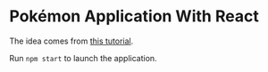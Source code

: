 # Pokémon Application With React

The idea comes from [this tutorial](https://www.youtube.com/watch?v=o3ZUc7zH8BE).

Run `npm start` to launch the application.